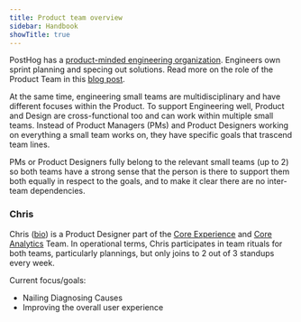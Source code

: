 ```yaml
---
title: Product team overview
sidebar: Handbook
showTitle: true
---
```


PostHog has a [product-minded engineering organization](/blog/turning-engineers-into-product-people). Engineers own sprint planning and specing out solutions. Read more on the role of the Product Team in this [blog post](/blog/product-at-posthog).

At the same time, engineering small teams are multidisciplinary and have different focuses within the Product. To support Engineering well, Product and Design are cross-functional too and can work within multiple small teams. Instead of Product Managers (PMs) and Product Designers working on everything a small team works on, they have specific goals that trascend team lines.

PMs or Product Designers fully belong to the relevant small teams (up to 2) so both teams have a strong sense that the person is there to support them both equally in respect to the goals, and to make it clear there are no inter-team dependencies.

### Chris
Chris ([bio](/handbook/company/team#chris-clark)) is a Product Designer part of the [Core Experience](/handbook/people/team-structure/core-experience) and [Core Analytics](/handbook/people/team-structure/core-analytics) Team. In operational terms, Chris participates in team rituals for both teams, particularly plannings, but only joins to 2 out of 3 standups every week.

Current focus/goals:
- Nailing Diagnosing Causes
- Improving the overall user experience
